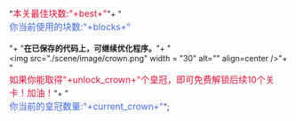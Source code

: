 "<font color=#DC143C size=3>本关最佳块数:"+best+"</font>"+
"<br/><font color=#4169E1 size=3>你当前使用的块数:"+blocks+"</font><br/><br/>"+
"**在已保存的代码上，可继续优化程序。**"+
"<br/><img src=\"./scene/image/crown.png\" width = \"30\" alt=\"\" align=center />"+
"<br/><font color=#DC143C size=3>如果你能取得"+unlock_crown+"个皇冠，即可免费解锁后续10个关卡！加油！</font>"+
"<br/><font color=#4169E1 size=3>你当前的皇冠数量:"+current_crown+"</font>";
